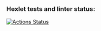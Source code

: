 ### Hexlet tests and linter status:

[![Actions Status](https://github.com/Mayamee/js-react-developer-project-12/workflows/hexlet-check/badge.svg)](https://github.com/Mayamee/js-react-developer-project-12/actions)

